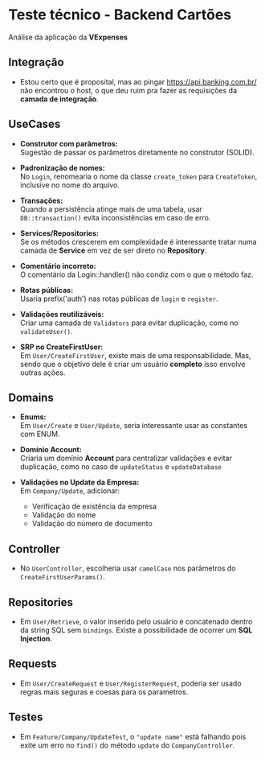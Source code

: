 # Teste técnico - Backend Cartões 


Análise da aplicação da **VExpenses**

## Integração
 - Estou certo que é proposital, mas ao pingar https://api.banking.com.br/ não encontrou o host, o que deu ruim pra fazer as requisições da **camada de integração**.

## UseCases
- **Construtor com parâmetros:**  
    Sugestão de passar os parâmetros diretamente no construtor (SOLID).

- **Padronização de nomes:**  
    No `Login`, renomearia o nome da classe `create_token` para `CreateToken`, inclusive no nome do arquivo.

- **Transações:**  
    Quando a persistência atinge mais de uma tabela, usar `DB::transaction()` evita inconsistências em caso de erro.

- **Services/Repositories:**  
    Se os métodos crescerem em complexidade é interessante tratar numa camada de **Service** em vez de ser direto no **Repository**.

- **Comentário incorreto:**  
    O comentário da Login::handler() não condiz com o que o método faz.

- **Rotas públicas:**  
    Usaria prefix('auth') nas rotas públicas de `login` e `register`.

 - **Validações reutilizáveis:**  
    Criar uma camada de `Validators` para evitar duplicação, como no `validateUser()`.

- **SRP no CreateFirstUser:**  
    Em `User/CreateFirstUser`, existe mais de uma responsabilidade. Mas, sendo que o objetivo dele é criar um usuário **completo** isso envolve outras ações.

## Domains
- **Enums:**  
    Em `User/Create` e `User/Update`, seria interessante usar as constantes com ENUM.

- **Domínio Account:**  
    Criaria um domínio **Account** para centralizar validações e evitar duplicação, como no caso de `updateStatus` e `updateDatabase`

- **Validações no Update da Empresa:**  
    Em `Company/Update`, adicionar:
    - Verificação de existência da empresa
    - Validação do nome
    - Validação do número de documento

## Controller
- No `UserController`, escolheria usar `camelCase` nos parâmetros do `CreateFirstUserParams()`.

## Repositories
- Em `User/Retrieve`, o valor inserido pelo usuário é concatenado dentro da string SQL sem `bindings`. Existe a possibilidade de ocorrer um **SQL Injection**.

## Requests   
- Em `User/CreateRequest` e `User/RegisterRequest`, poderia ser usado regras mais seguras e coesas para os parametros.

## Testes
- Em `Feature/Company/UpdateTest`, o `"update name"` está falhando pois exite um erro no `find()` do método `update` do `CompanyController`.